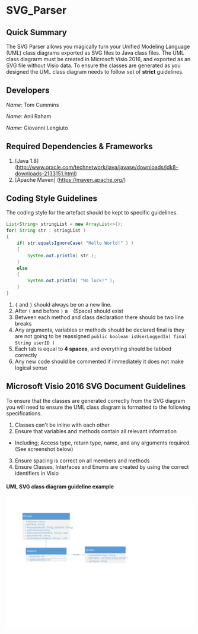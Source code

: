 # SVG_Parser

## Quick Summary
The SVG Parser allows you magically turn your Unified Modeling Language (UML) class diagrams exported as SVG files to Java class files. The UML class diagrarm must be created in Microsoft Visio 2016, and exported as an SVG file without Visio data.  To ensure the classes are generated as you designed the UML class diagram needs to follow set of **strict** guidelines.

## Developers
_Name:_ Tom Cummins

_Name:_ Anil Raham

_Name:_ Giovanni Lengiuto

## Required Dependencies & Frameworks
1. [Java 1.8] (http://www.oracle.com/technetwork/java/javase/downloads/jdk8-downloads-2133151.html)
2. [Apache Maven] (https://maven.apache.org/)

## Coding Style Guidelines
The coding style for the artefact should be kept to specific guidelines.
```java
List<String> stringList = new ArrayList<>();
for( String str : stringList )
{
    if( str.equalsIgnoreCase( "Hello World!" ) )
    {
        System.out.println( str );
    }
    else
    {
        System.out.println( "No luck!" );
    }
}
```

1. `{` and `}` should always be on a new line.
2. After `(` and before `)` a ` ` (Space) should exist 
3. Between each method and class declaration there should be two line breaks
4. Any arguments, variables or methods should be declared final is they are not going to be reassigned 
`public boolean isUserLoggedIn( final String userID )`
5. Each tab is equal to **4 spaces**, and everything should be tabbed correctly
6. Any new code should be commented if immediately it does not make logical sense

## Microsoft Visio 2016 SVG Document Guidelines
To ensure that the classes are generated correctly from the SVG diagram you will need to ensure the UML class diagram is formatted to the following specifications.

1. Classes can't be inline with each other
2. Ensure that variables and methods contain all relevant information
  * Including; Access type, return type, name, and any arguments required. (See screenshot below)
3. Ensure spacing is correct on all members and methods
4. Ensure Classes, Interfaces and Enums are created by using the correct identifiers in Visio

#### UML SVG class diagram guideline example
![alt text](https://github.com/Cumminsc9/SVG_Parser/blob/master/src/main/resources/svgDiagrams/PersonStudentLesson.svg "Person Student Lesson UML Class Diagram")


